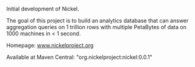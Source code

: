 Initial development of Nickel. 

The goal of this project is to build an analytics database
that can answer aggregation queries on 1 trillion rows with multiple PetaBytes of data on 
1000 machines in < 1 second.

Homepage: www.nickelproject.org

Available at Maven Central: "org.nickelproject:nickel:0.0.1"